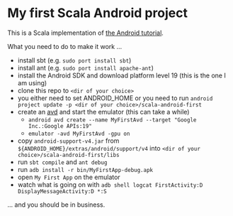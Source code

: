 # My first Scala Android project

This is a Scala implementation of [the Android tutorial](http://developer.android.com/training/basics/firstapp/index.html).

What you need to do to make it work ...

* install sbt (e.g. `sudo port install sbt`)
* install ant (e.g. `sudo port install apache-ant`)
* install the Android SDK and download platform level 19 (this is the one I am using)
* clone this repo to `<dir of your choice>`
* you either need to set ANDROID_HOME or you need to run `android project update -p <dir of your choice>/scala-android-first`
* create an [avd](http://developer.android.com/tools/devices/managing-avds-cmdline.html) and start the emulator (this can take a while)
    * `android avd create --name MyFirstAvd --target "Google Inc.:Google APIs:19"`
    * `emulator -avd MyFirstAvd -gpu on`
* copy `android-support-v4.jar` from `${ANDROID_HOME}/extras/android/support/v4` into `<dir of your choice>/scala-android-first/libs`
* run `sbt compile` and `ant debug`
* run `adb install -r bin/MyFirstApp-debug.apk`
* open `My First App` on the emulator
* watch what is going on with `adb shell logcat FirstActivity:D DisplayMessageActivity:D *:S`

... and you should be in business.

